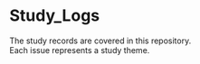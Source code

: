 # Study_Logs

The study records are covered in this repository.  
Each issue represents a study theme.
